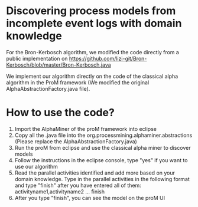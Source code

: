 # Discovering process models from incomplete event logs with domain knowledge

For the Bron-Kerbosch algorithm, we modified the code directly from a public implementation on https://github.com/lizi-git/Bron-Kerbosch/blob/master/Bron-Kerbosch.java

We implement our algorithm directly on the code of the classical alpha algorithm in the ProM framework (We modified the original AlphaAbstractionFactory.java file).

# How to use the code?
1. Import the AlphaMiner of the proM framework into eclipse
2. Copy all the .java file into the org.processmining.alphaminer.abstractions (Please replace the AlphaAbstractionFactory.java)
3. Run the proM from eclipse and use the classical alpha miner to discover models
4. Follow the instructions in the eclipse console, type "yes" if you want to use our algorithm
5. Read the parallel activities identified and add more based on your domain knowledge. Type in the parallel activities in the following format and type "finish" after you have entered all of them:
activityname1,activityname2
...
finish
6. After you type "finish", you can see the model on the proM UI
